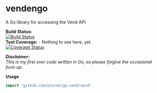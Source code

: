 vendengo
========

A Go library for accessing the Vend API

**Build Status:**  
[![Build Status](https://travis-ci.org/pzurek/go-vend.png)](https://travis-ci.org/pzurek/go-vend)  
**Test Coverage:** - Nothing to see here, yet.  
[![Coverage Status](https://coveralls.io/repos/pzurek/go-vend/badge.png)](https://coveralls.io/r/pzurek/go-vend)


**_Disclaimer_:**  
_This is my first ever code written in Go, so please forgive the occasional fuck-up._


**Usage**
```go
import "github.com/pzurek/go-vend/vend"
```
